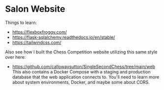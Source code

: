 # Salon Website
Things to learn:
- https://flexboxfroggy.com/
- https://flask-sqlalchemy.readthedocs.io/en/stable/
- https://tailwindcss.com/

Also see how I built the Chess Competition website utilizing this same style over here:
- https://github.com/callowaysutton/SingleSecondChess/tree/main/web
This also contains a Docker Compose with a staging and production database that the web application connects to. You'll need to learn more about system environments, Docker, and maybe some about CORS.